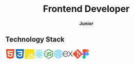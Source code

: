<h1 align="center">Frontend Developer</h1>
<h4 align="center">Junior</h4>
<h2 align="left">Technology Stack</h2>
<img src="https://github.com/MalakhN/MalakhN/blob/main/html5.svg" height="30" align="left"/>
<img src="https://github.com/MalakhN/MalakhN/blob/main/css3.svg" height="30" align="left"/>
<img src="https://github.com/MalakhN/MalakhN/blob/main/javascript.svg" height="30" align="left"/>
<img src="https://github.com/MalakhN/MalakhN/blob/main/react.svg" height="30" align="left"/>
<img src="https://github.com/MalakhN/MalakhN/blob/main/nodedotjs.svg" height="30" align="left"/>
<img src="https://github.com/MalakhN/MalakhN/blob/main/webpack.svg" height="30" align="left"/>
<img src="https://github.com/MalakhN/MalakhN/blob/main/express.svg" height="30" align="left"/>
<img src="https://github.com/MalakhN/MalakhN/blob/main/git.svg" height="30" align="left"/>
<img src="https://github.com/MalakhN/MalakhN/blob/main/Figma-Icon.svg" height="30" align="left"/>


<!--
**MalakhN/MalakhN** is a ✨ _special_ ✨ repository because its `README.md` (this file) appears on your GitHub profile.

Here are some ideas to get you started:

- 🔭 I’m currently working on ...
- 🌱 I’m currently learning ...
- 👯 I’m looking to collaborate on ...
- 🤔 I’m looking for help with ...
- 💬 Ask me about ...
- 📫 How to reach me: ...
- 😄 Pronouns: ...
- ⚡ Fun fact: ...


<h1 align="center">Hi there, I'm <a href="https://.ru/" target="_blank">Daniil</a> 
<img src="https://github.com/blackcater/blackcater/raw/main/images/Hi.gif" height="32"/></h1>
<h3 align="center">Computer science student, IT news writer from Russia 🇷🇺</h3>
[![Typing SVG](https://readme-typing-svg.herokuapp.com?color=%2336BCF7&lines=Computer+science+student)](https://git.io/typing-svg)
-->
